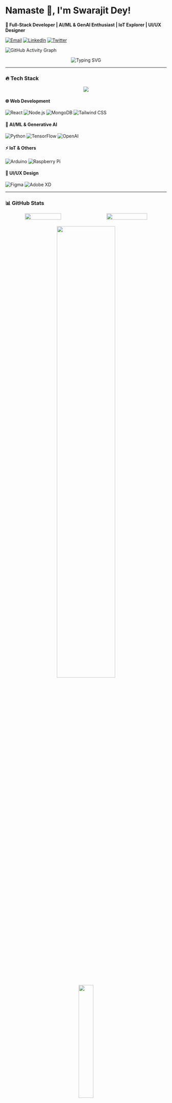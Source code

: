 # **Namaste** 🙏, I'm Swarajit Dey!  
**🚀 Full-Stack Developer | AI/ML & GenAI Enthusiast | IoT Explorer | UI/UX Designer**  

[![Email](https://img.shields.io/badge/Email-swarajit19082003%40gmail.com-D14836?style=flat&logo=gmail&logoColor=white)](mailto:swarajit19082003@gmail.com)
[![LinkedIn](https://img.shields.io/badge/LinkedIn-Swarajit_Dey-0077B5?style=flat&logo=linkedin)](https://www.linkedin.com/in/swarajit-dey-758b84222/)
[![Twitter](https://img.shields.io/badge/Twitter-Follow_Me-1DA1F2?style=flat&logo=twitter)]([https://twitter.com/yourhandle](https://x.com/Swarajitdey4))   

![GitHub Activity Graph](https://github-readme-activity-graph.vercel.app/graph?username=Sd2k3&theme=github-compact)



<!-- Animated divider -->
<div align="center">
  <img src="https://readme-typing-svg.demolab.com?font=Fira+Code&pause=1000&color=22F729&width=435&lines=Building+the+future+with+code+%F0%9F%92%BB;Turning+ideas+into+reality+%F0%9F%A7%91%E2%80%8D%F0%9F%92%BB;AI+Enthusiast+%F0%9F%A4%96;Full-Stack+Developer+%F0%9F%9B%A0" alt="Typing SVG" />
</div>

---

### **🔥 Tech Stack**  

<!-- Animated tech stack with icons -->
<div align="center">
  <img src="https://skillicons.dev/icons?i=html,react,nodejs,mongodb,tailwind,py,tensorflow,arduino,raspberrypi,figma,xd,c,cpp,gcp,aws,twilio&theme=dark&perline=5" />
</div>



#### **🌐 Web Development**  
![React](https://img.shields.io/badge/React-61DAFB?style=for-the-badge&logo=react&logoColor=black)
![Node.js](https://img.shields.io/badge/Node.js-339933?style=for-the-badge&logo=nodedotjs&logoColor=white)
![MongoDB](https://img.shields.io/badge/MongoDB-47A248?style=for-the-badge&logo=mongodb&logoColor=white)
![Tailwind CSS](https://img.shields.io/badge/Tailwind_CSS-06B6D4?style=for-the-badge&logo=tailwind-css&logoColor=white)  

#### **🤖 AI/ML & Generative AI**  
![Python](https://img.shields.io/badge/Python-3776AB?style=for-the-badge&logo=python&logoColor=white)
![TensorFlow](https://img.shields.io/badge/TensorFlow-FF6F00?style=for-the-badge&logo=tensorflow&logoColor=white)
![OpenAI](https://img.shields.io/badge/OpenAI-412991?style=for-the-badge&logo=openai&logoColor=white)  

#### **⚡ IoT & Others**  
![Arduino](https://img.shields.io/badge/Arduino-00979D?style=for-the-badge&logo=arduino&logoColor=white)
![Raspberry Pi](https://img.shields.io/badge/Raspberry_Pi-A22846?style=for-the-badge&logo=raspberry-pi&logoColor=white)  

#### **🎨 UI/UX Design**  
![Figma](https://img.shields.io/badge/Figma-F24E1E?style=for-the-badge&logo=figma&logoColor=white)
![Adobe XD](https://img.shields.io/badge/Adobe_XD-FF61F6?style=for-the-badge&logo=adobe-xd&logoColor=white)  

---
### **📊 GitHub Stats**  

<div align="center">
  <!-- First Row: GitHub Stats and GitHub Streak side by side -->
  <div style="display: flex; justify-content: center; width: 100%; gap: 20px;">
    <img src="https://github-readme-stats.vercel.app/api?username=Sd2k3&show_icons=true&theme=radical&hide_border=true&include_all_commits=true" width="48%" />
    <img src="https://github-readme-streak-stats.herokuapp.com/?user=Sd2k3&theme=radical&hide_border=true" width="51%" />
  </div>

  <!-- Second Row: GitHub Trophies -->
  <div style="margin-top: 20px;">
    <img src="https://github-profile-trophy.vercel.app/?username=Sd2k3&theme=flat&row=2&column=3&margin-w=10&margin-h=10" width="60%" />
  </div>

  <!-- Third Row: Top Languages -->
  <div style="margin-top: 20px;">
    <img src="https://github-readme-stats.vercel.app/api/top-langs/?username=Sd2k3&layout=compact&theme=radical&hide_border=true&langs_count=6" width="30%" />
  </div>
</div>



<p align="center">
  <img src="https://readme-typing-svg.demolab.com?font=Fira+Code&size=20&pause=2000&color=7CFC00&center=true&vCenter=true&width=500&lines=Innovation+drives+everything.;Think.+Code.+Impact.;Building+AI+that+matters." alt="Typing SVG" />
</p>

---

### **🚀 Featured Project**  
#### **[NEURONEST: AI-Powered Dementia Care Platform](https://pinky-umber.vercel.app/)**  
🏆 **Code-e-Manipal Hackathon Winner** (1st among 1500+ teams)  
✨ **Proven Impact:** 89% improvement in memory recall | 72% reduction in safety incidents  
🛠 **Tech Stack:** React, Node.js, TensorFlow, and innovative AI algorithms  


---
### 🔝 Top Contributed Repositories

![Top Contributed Repos](https://github-contributor-stats.vercel.app/api?username=Sd2k3&limit=5&theme=dark&combine_all_yearly_contributions=true)
---
### **📫 Let’s Collaborate!**  
- 💡 **Passionate About:** AI-driven healthcare solutions, IoT innovations, and accessible design  
- 📧 **Email:** [swarajit19082003@gmail.com](mailto:swarajit19082003@gmail.com)  
- 🔗 **LinkedIn:** [Let's connect!](https://www.linkedin.com/in/swarajit-dey-758b84222/)  

---

![Visitor Count](https://komarev.com/ghpvc/?username=Sd2k3&label=Profile%20Views&color=blue&style=flat)  

**"Code is poetry. Build something amazing today!"** ✨ 
